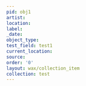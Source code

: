 ```yaml
---
pid: obj1
artist: 
location: 
label: 
_date: 
object_type: 
test_field: test1
current_location: 
source: 
order: '0'
layout: wax/collection_item
collection: test
---
```

